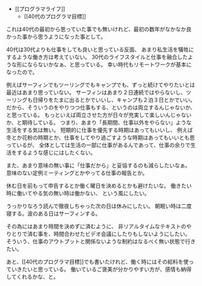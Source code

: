 - [[プログラマライフ]]
  - [[40代のプログラマ目標]]

これは40代の最初から思っていた事でも無いけれど、最初の数年がなかなか良かった事から思うようになった事として。

40代は30代よりも仕事をしても良いと思っている反面、
あまり私生活を犠牲にするような働き方は考えていない。
30代のライフスタイルと仕事を融合したような形にならないかなぁ、と思っている。
幸い時代もリモートワークが基本になったので。

例えばサーフィンでもツーリングでもキャンプでも、ずっと続けてやりたいとは最近はあまり思っていない。
サーフィンはあまり２日連続ではやらないし、ツーリングも日帰りをたまに出るとかでいいし、キャンプも２泊３日とかでいい。
だから、そういうのをやりつつ仕事もする、というのは両立するんじゃないか、と思っている。
もっといえば両立させた方が日々が充実して楽しいんじゃないか、と期待している。
つまり、あまり「長期間、仕事以外をやらない」ような生活をする気は無い。
短期的に仕事を優先する時期はあってもいいし、
例えば冬とか花粉の時期とか、仕事をしてやり過ごすような時期はあってもいいとも思っているが、
全体としては生活の一部に仕事があるんであって、仕事の余りで生活をするような感じにはしたくない。

また、あまり意味の無い事に「仕事だから」と妥協するのも減らしたいなぁ。
意味のない定例ミーティングとかやってる仕事の報告とか。

休む日を前もって申告するとか働く曜日を決めるとかも避けたいな。
働きたい時に働いてやる気の無い時は働かない、
という風にしたい。

うっかりなろう読んで徹夜しちゃった次の日は休みにしたい。
朝眠い時は二度寝する。波のある日はサーフィンする。

その為にはあまり時間を決めずに済むように、
非リアルタイムなテキストのやりとりで済む事を、時間合わせたビデオ会議にしたりもしないようにしたい。
そういう、仕事のアウトプットと関係ないような制約はなるべく無い状態で行きたい。

あと、[[40代のプログラマ目標]]でも書いたけれど、働く時にはその給料を使っていきたいと思っている。
働いているご褒美が分かりやすい方が、感情も納得してくれるかな、と。